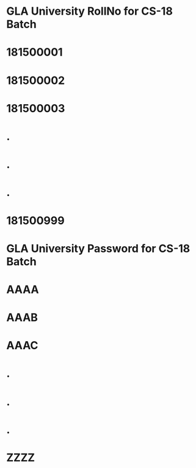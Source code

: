 # GLA University RollNo for CS-18 Batch
# 181500001
# 181500002
# 181500003
#    .
#    .
#    .
# 181500999
#             
#     
# GLA University Password for CS-18 Batch
# AAAA
# AAAB
# AAAC
#   .
#   .
#   .
# ZZZZ

